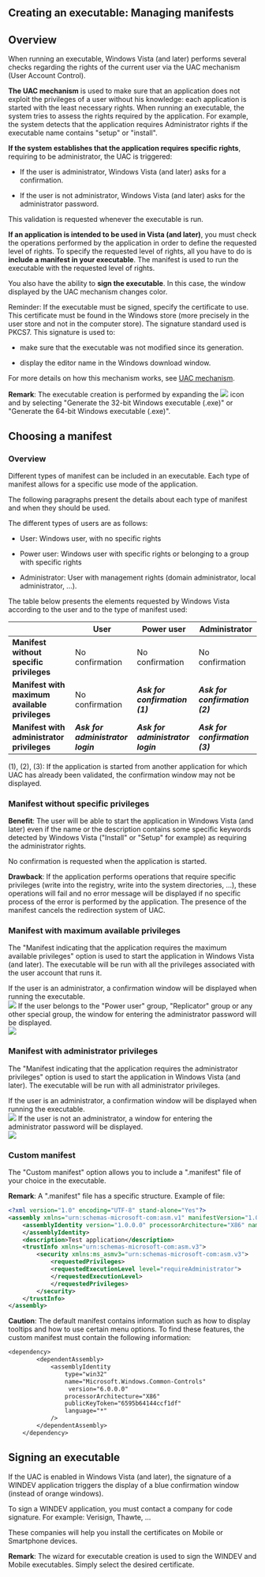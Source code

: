 


## Creating an executable: Managing manifests
			



<a name="NOTE1"></a>
<a name="NOTE1_1"></a>


## Overview
<a name="overview_ELTTEXTE000204"></a>
When running an executable, Windows Vista (and later) performs several checks regarding the rights of the current user via the UAC mechanism (User Account Control).

**The UAC mechanism** is used to make sure that an application does not exploit the privileges of a user without his knowledge: each application is started with the least necessary rights. When running an executable, the system tries to assess the rights required by the application. For example, the system detects that the application requires Administrator rights if the executable name contains "setup" or "install".

**If the system establishes that the application requires specific rights**, requiring to be administrator, the UAC is triggered:

- If the user is administrator, Windows Vista (and later) asks for a confirmation.

- If the user is not administrator, Windows Vista (and later) asks for the administrator password.




This validation is requested whenever the executable is run.

**If an application is intended to be used in Vista (and later)**, you must check the operations performed by the application in order to define the requested level of rights. To specify the requested level of rights, all you have to do is **include a manifest in your executable**. The manifest is used to run the executable with the requested level of rights.

You also have the ability to **sign  the executable**. In this case, the window displayed by the UAC mechanism changes color.

Reminder: If the executable must be signed, specify the certificate to use. This certificate must be found in the Windows store (more precisely in the user store and not in the computer store). The signature standard used is PKCS7.
This signature is used to: 

- make sure that the executable was not modified since its generation.

- display the editor name in the Windows download window.




For more details on how this mechanism works, see [UAC mechanism](../Editeurs/2025014.md).

**Remark**: The executable creation is performed by expanding the ![](https://doc.pcsoft.fr/en-US/images/image.awp?langid=3&name=ico_generation_exe.gif) icon and by selecting "Generate the 32-bit Windows executable (.exe)" or "Generate the 64-bit Windows executable (.exe)".

<a name="NOTE2"></a>
<a name="NOTE2_1"></a>


## Choosing a manifest
<a name="choosing_manifest_ELTTEXTE000228"></a>


### Overview
<a name="overview_ELTPARAGRAPHE000047"></a>

Different types of manifest can be included in an executable. Each type of manifest allows for a specific use mode of the application.

The following paragraphs present the details about each type of manifest and when they should be used.

The different types of users are as follows:

- User: Windows user, with no specific rights

- Power user: Windows user with specific rights or belonging to a group with specific rights

- Administrator: User with management rights (domain administrator, local administrator, ...).




The table below presents the elements requested by Windows Vista according to the user and to the type of manifest used:

|   | User | Power user | Administrator |
| --- | --- | --- | --- |
| **Manifest without specific privileges** | No confirmation | No confirmation | No confirmation |
| **Manifest with maximum available privileges** | No confirmation | ***Ask for confirmation (1)*** | ***Ask for confirmation (2)*** |
| **Manifest with administrator privileges** | ***Ask for administrator login*** | ***Ask for administrator login*** | ***Ask for confirmation (3)*** |

(1), (2), (3): If the application is started from another application for which UAC has already been validated, the confirmation window may not be displayed.
<a name="NOTE2_2"></a>


### Manifest without specific privileges
<a name="manifest_without_specific_privileges_ELTPARAGRAPHE000097"></a>

**Benefit**: The user will be able to start the application in Windows Vista (and later) even if the name or the description contains some specific keywords detected by Windows Vista ("Install" or "Setup" for example) as requiring the administrator rights.

No confirmation is requested when the application is started.

**Drawback**: If the application performs operations that require specific privileges (write into the registry, write into the system directories, ...), these operations will fail and no error message will be displayed if no specific process of the error is performed by the application. The presence of the manifest cancels the redirection system of UAC.
<a name="NOTE2_3"></a>


### Manifest with maximum available privileges
<a name="manifest_with_maximum_available_privileges_ELTPARAGRAPHE000108"></a>

The "Manifest indicating that the application requires the maximum available privileges" option is used to start the application in Windows Vista (and later). The executable will be run with all the privileges associated with the user account that runs it.

If the user is an administrator, a confirmation window will be displayed when running the executable.<br>![](https://doc.pcsoft.fr/en-US/images/image.awp?langid=3&name=UAC_install.gif)
If the user belongs to the "Power user" group, "Replicator" group or any other special group, the window for entering the administrator password will be displayed.<br>![](https://doc.pcsoft.fr/en-US/images/image.awp?langid=3&name=UAC_mdp.gif)

<a name="NOTE2_4"></a>


### Manifest with administrator privileges
<a name="manifest_with_administrator_privileges_ELTPARAGRAPHE000120"></a>

The "Manifest indicating that the application requires the administrator privileges" option is used to start the application in Windows Vista (and later). The executable will be run with all administrator privileges.

If the user is an administrator, a confirmation window will be displayed when running the executable.<br>![](https://doc.pcsoft.fr/en-US/images/image.awp?langid=3&name=UAC_install.gif)
If the user is not an administrator, a window for entering the administrator password will be displayed.<br>![](https://doc.pcsoft.fr/en-US/images/image.awp?langid=3&name=UAC_mdp.gif)

<a name="NOTE2_5"></a>


### Custom manifest
<a name="custom_manifest_ELTPARAGRAPHE000132"></a>

The "Custom manifest" option allows you to include a ".manifest" file of your choice in the executable.

**Remark**: A ".manifest" file has a specific structure. Example of file:


```xml
<?xml version="1.0" encoding="UTF-8" stand-alone="Yes"?>
<assembly xmlns="urn:schemas-microsoft-com:asm.v1" manifestVersion="1.0">
	<assemblyIdentity version="1.0.0.0" processorArchitecture="X86" name="MyApp" type="win32">
	</assemblyIdentity>
	<description>Test application</description>
	<trustInfo xmlns="urn:schemas-microsoft-com:asm.v3">
		<security xmlns:ms_asmv3="urn:schemas-microsoft-com:asm.v3"> 
			<requestedPrivileges> 
			<requestedExecutionLevel level="requireAdministrator"> 
			</requestedExecutionLevel> 
			</requestedPrivileges> 
		</security>
	</trustInfo>
</assembly>
```


**Caution**: The default manifest contains information such as how to display tooltips and how to use certain menu options. To find these features, the custom manifest must contain the following information: 

```txt
<dependency>
	    <dependentAssembly>
	        <assemblyIdentity
	            type="win32"
	            name="Microsoft.Windows.Common-Controls"
	             version="6.0.0.0"
	            processorArchitecture="X86"
	            publicKeyToken="6595b64144ccf1df"
	            language="*"
	        />
	    </dependentAssembly>
	</dependency>
```


<a name="NOTE3"></a>
<a name="NOTE3_1"></a>


## Signing an executable
<a name="signing_executable_ELTTEXTE000276"></a>
If the UAC is enabled in Windows Vista (and later), the signature of a WINDEV application triggers the display of a blue confirmation window (instead of orange windows).

To sign a WINDEV application, you must contact a company for code signature. For example: Verisign, Thawte, ...

These companies will help you install the certificates on Mobile or Smartphone devices.

**Remark**: The wizard for executable creation is used to sign the WINDEV and Mobile executables. Simply select the desired certificate. 


